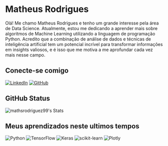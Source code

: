 # Matheus Rodrigues
Olá! Me chamo Matheus Rodrigues e tenho um grande interesse pela área de Data Science. Atualmente, estou me dedicando a aprender mais sobre algoritmos de Machine Learning utilizando a linguagem de programação Python. Acredito que a combinação de análise de dados e técnicas de inteligência artificial tem um potencial incrível para transformar informações em insights valiosos, e é isso que me motiva a me aprofundar cada vez mais nesse campo.

## Conecte-se comigo
[![LinkedIn](https://img.shields.io/badge/LinkedIn-0077B5?style=for-the-badge&logo=linkedin&logoColor=white)](https://www.linkedin.com/in/matheus-rodrigues-0bbb53191/)
[![GitHub](https://img.shields.io/badge/GitHub-100000?style=for-the-badge&logo=github&logoColor=white)](https://github.com/mathsrodriguez99)

## GitHub Status
![mathsrodriguez99's Stats](https://github-readme-stats.vercel.app/api?username=mathsrodriguez99&theme=highcontrast&show_icons=true&hide_border=true&count_private=true)

## Meus aprendizados neste ultimos tempos
![Python](https://img.shields.io/badge/python-3670A0?style=for-the-badge&logo=python&logoColor=ffdd54)
![TensorFlow](https://img.shields.io/badge/TensorFlow-%23FF6F00.svg?style=for-the-badge&logo=TensorFlow&logoColor=white)
![Keras](https://img.shields.io/badge/Keras-%23D00000.svg?style=for-the-badge&logo=Keras&logoColor=white)
![scikit-learn](https://img.shields.io/badge/scikit--learn-%23F7931E.svg?style=for-the-badge&logo=scikit-learn&logoColor=white)
![Plotly](https://img.shields.io/badge/Plotly-%233F4F75.svg?style=for-the-badge&logo=plotly&logoColor=white)
